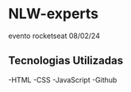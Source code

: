 # NLW-experts
evento rocketseat 08/02/24

## Tecnologias Utilizadas


-HTML
-CSS
-JavaScript
-Github